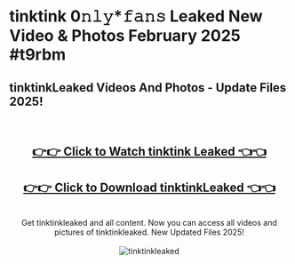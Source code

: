 # tinktink 0𝚗𝚕𝚢*𝚏𝚊𝚗𝚜 Leaked New Video & Photos February 2025 #t9rbm

<h2>tinktinkLeaked Videos And Photos - Update Files 2025!</h2>
<br>
<div align="center">
<h2><a href="https://mediaupload.pro?title=tinktink&ref=11F" rel="nofollow">👉👉 Click to Watch tinktink Leaked 👈👈</a></h2>
<h2><a href="https://mediaupload.pro?title=tinktink&ref=11F" rel="nofollow">👉👉 Click to Download tinktinkLeaked 👈👈</a></h2>
<br>
Get tinktinkleaked and all content. Now you can access all videos and pictures of tinktinkleaked. New Updated Files 2025!
<br>
<br>
<a href="https://mediaupload.pro?title=tinktink&ref=11F" rel="nofollow" data-target="animated-image.originalLink"><img src="https://i.ibb.co/Gkj2r4b/banner.png" alt="tinktinkleaked" style="max-width: 100%; display: inline-block;" data-target="animated-image.originalImage"></a>
</div>
<br>

